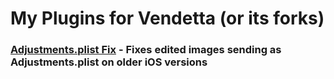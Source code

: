 # My Plugins for Vendetta (or its forks)
### [Adjustments.plist Fix](https://froyo4u.github.io/ven-plugins/adjustments-fix) - Fixes edited images sending as Adjustments.plist on older iOS versions
